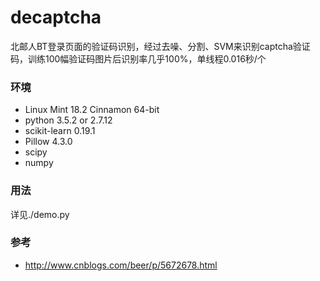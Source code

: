 # decaptcha
北邮人BT登录页面的验证码识别，经过去噪、分割、SVM来识别captcha验证码，训练100幅验证码图片后识别率几乎100%，单线程0.016秒/个

### 环境
 * Linux Mint 18.2 Cinnamon 64-bit
 * python 3.5.2 or 2.7.12
 * scikit-learn 0.19.1
 * Pillow 4.3.0
 * scipy
 * numpy

### 用法
详见./demo.py

### 参考
* http://www.cnblogs.com/beer/p/5672678.html
